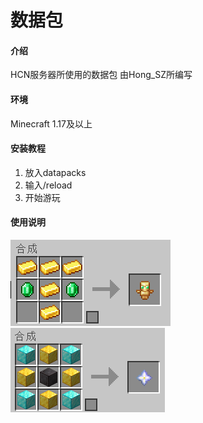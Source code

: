 # 数据包

#### 介绍
HCN服务器所使用的数据包
由Hong_SZ所编写

#### 环境
Minecraft 1.17及以上

#### 安装教程

1.  放入datapacks
2.  输入/reload
3.  开始游玩

#### 使用说明

![输入图片说明](usetotem.png)
![输入图片说明](use%E4%B8%8B%E7%95%8C%E4%B9%8B%E6%98%9F.png)

